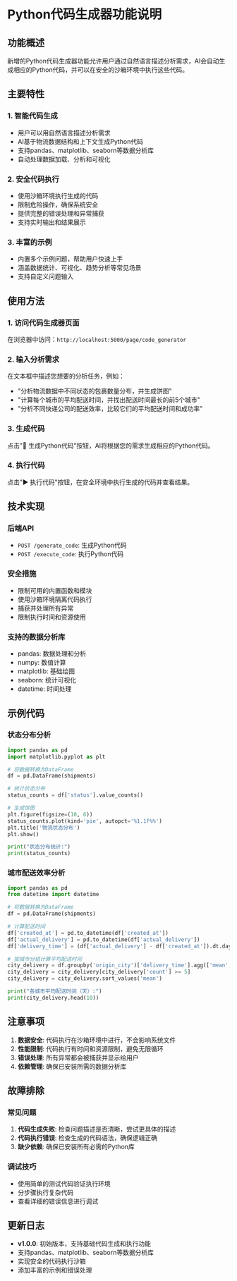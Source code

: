 # Python代码生成器功能说明

## 功能概述

新增的Python代码生成器功能允许用户通过自然语言描述分析需求，AI会自动生成相应的Python代码，并可以在安全的沙箱环境中执行这些代码。

## 主要特性

### 1. 智能代码生成
- 用户可以用自然语言描述分析需求
- AI基于物流数据结构和上下文生成Python代码
- 支持pandas、matplotlib、seaborn等数据分析库
- 自动处理数据加载、分析和可视化

### 2. 安全代码执行
- 使用沙箱环境执行生成的代码
- 限制危险操作，确保系统安全
- 提供完整的错误处理和异常捕获
- 支持实时输出和结果展示

### 3. 丰富的示例
- 内置多个示例问题，帮助用户快速上手
- 涵盖数据统计、可视化、趋势分析等常见场景
- 支持自定义问题输入

## 使用方法

### 1. 访问代码生成器页面
在浏览器中访问：`http://localhost:5000/page/code_generator`

### 2. 输入分析需求
在文本框中描述您想要的分析任务，例如：
- "分析物流数据中不同状态的包裹数量分布，并生成饼图"
- "计算每个城市的平均配送时间，并找出配送时间最长的前5个城市"
- "分析不同快递公司的配送效率，比较它们的平均配送时间和成功率"

### 3. 生成代码
点击"🤖 生成Python代码"按钮，AI将根据您的需求生成相应的Python代码。

### 4. 执行代码
点击"▶️ 执行代码"按钮，在安全环境中执行生成的代码并查看结果。

## 技术实现

### 后端API
- `POST /generate_code`: 生成Python代码
- `POST /execute_code`: 执行Python代码

### 安全措施
- 限制可用的内置函数和模块
- 使用沙箱环境隔离代码执行
- 捕获并处理所有异常
- 限制执行时间和资源使用

### 支持的数据分析库
- pandas: 数据处理和分析
- numpy: 数值计算
- matplotlib: 基础绘图
- seaborn: 统计可视化
- datetime: 时间处理

## 示例代码

### 状态分布分析
```python
import pandas as pd
import matplotlib.pyplot as plt

# 将数据转换为DataFrame
df = pd.DataFrame(shipments)

# 统计状态分布
status_counts = df['status'].value_counts()

# 生成饼图
plt.figure(figsize=(10, 6))
status_counts.plot(kind='pie', autopct='%1.1f%%')
plt.title('物流状态分布')
plt.show()

print("状态分布统计:")
print(status_counts)
```

### 城市配送效率分析
```python
import pandas as pd
from datetime import datetime

# 将数据转换为DataFrame
df = pd.DataFrame(shipments)

# 计算配送时间
df['created_at'] = pd.to_datetime(df['created_at'])
df['actual_delivery'] = pd.to_datetime(df['actual_delivery'])
df['delivery_time'] = (df['actual_delivery'] - df['created_at']).dt.days

# 按城市分组计算平均配送时间
city_delivery = df.groupby('origin_city')['delivery_time'].agg(['mean', 'count']).round(2)
city_delivery = city_delivery[city_delivery['count'] >= 5]
city_delivery = city_delivery.sort_values('mean')

print("各城市平均配送时间（天）:")
print(city_delivery.head(10))
```

## 注意事项

1. **数据安全**: 代码执行在沙箱环境中进行，不会影响系统文件
2. **性能限制**: 代码执行有时间和资源限制，避免无限循环
3. **错误处理**: 所有异常都会被捕获并显示给用户
4. **依赖管理**: 确保已安装所需的数据分析库

## 故障排除

### 常见问题
1. **代码生成失败**: 检查问题描述是否清晰，尝试更具体的描述
2. **代码执行错误**: 检查生成的代码语法，确保逻辑正确
3. **缺少依赖**: 确保已安装所有必需的Python库

### 调试技巧
- 使用简单的测试代码验证执行环境
- 分步骤执行复杂代码
- 查看详细的错误信息进行调试

## 更新日志

- **v1.0.0**: 初始版本，支持基础代码生成和执行功能
- 支持pandas、matplotlib、seaborn等数据分析库
- 实现安全的代码执行沙箱
- 添加丰富的示例和错误处理
